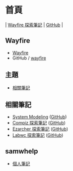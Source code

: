 
# 首頁

| [Wayfire 探索筆記](https://samwhelp.github.io/note-about-wayfire/) | [GitHub](https://github.com/samwhelp/note-about-wayfire) |


## Wayfire

* [Wayfire](https://wayfire.org/)
* GitHub / [wayfire](https://github.com/WayfireWM/wayfire)



## 主題


* [相關筆記](#相關筆記)





## 相關筆記

* [System Modeling](https://samwhelp.github.io/system-modeling/) ([GitHub](https://github.com/samwhelp/system-modeling/))
* [Compiz 探索筆記](https://samwhelp.github.io/note-about-compiz/) ([GitHub](https://github.com/samwhelp/note-about-compiz/))
* [Ezarcher 探索筆記](https://samwhelp.github.io/note-about-ezarcher/) ([GitHub](https://github.com/samwhelp/note-about-ezarcher/))
* [Labwc 探索筆記](https://samwhelp.github.io/note-about-labwc/) ([GitHub](https://github.com/samwhelp/note-about-labwc/))


## samwhelp

* [個人筆記](https://samwhelp.github.io/book/)
